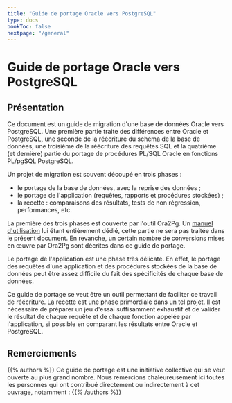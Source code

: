 ```yaml
---
title: "Guide de portage Oracle vers PostgreSQL"
type: docs
bookToc: false
nextpage: "/general"
---
```


# Guide de portage Oracle vers PostgreSQL

## Présentation

Ce document est un guide de migration d'une base de données Oracle vers PostgreSQL.
Une première partie traite des différences entre Oracle et PostgreSQL, une seconde
de la réécriture du schéma de la base de données, une troisième de la réécriture
des requêtes SQL et la quatrième (et dernière) partie du portage de procédures
PL/SQL Oracle en fonctions PL/pgSQL PostgreSQL. 

Un projet de migration est souvent découpé en trois phases :

* le portage de la base de données, avec la reprise des données ;
* le portage de l'application (requêtes, rapports et procédures stockées) ;
* la recette : comparaisons des résultats, tests de non régression, performances,
  etc.

La première des trois phases est couverte par l'outil Ora2Pg. Un [manuel
d'utilisation][ora2pg] lui étant entièrement dédié, cette partie ne sera pas
traitée dans le présent document. En revanche, un certain nombre de conversions
mises en œuvre par Ora2Pg sont décrites dans ce guide de portage. 

[ora2pg]: https://ora2pg.darold.net/documentation.html

Le portage de l'application est une phase très délicate. En effet, le portage des 
requêtes d'une application et des procédures stockées de la base de données peut
être assez difficile du fait des spécificités de chaque base de données.

Ce guide de portage se veut être un outil permettant de faciliter ce travail de
réécriture. La recette est une phase primordiale dans un tel projet. Il est
nécessaire de préparer un jeu d'essai suffisamment exhaustif et de valider le
résultat de chaque requête et de chaque fonction appelée par l'application, si
possible en comparant les résultats entre Oracle et PostgreSQL.

## Remerciements

{{% authors %}}
Ce guide de portage est une initiative collective qui se veut ouverte au plus
grand nombre. Nous remercions chaleureusement ici toutes les personnes qui ont
contribué directement ou indirectement à cet ouvrage, notamment :
{{% /authors %}}
